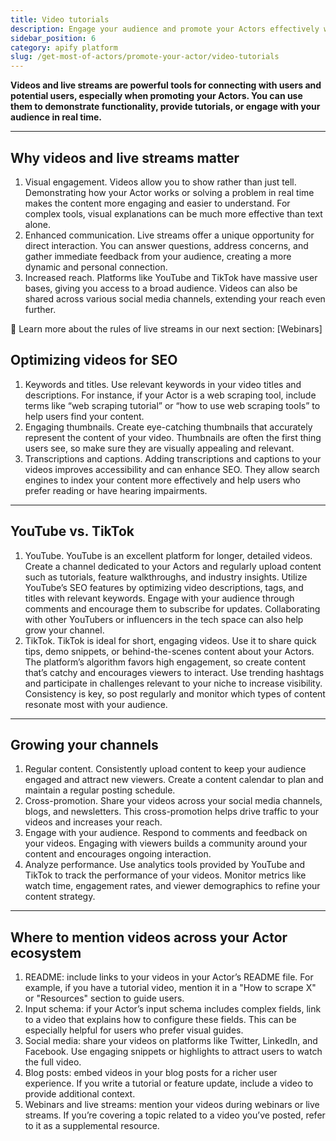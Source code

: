 ```yaml
---
title: Video tutorials
description: Engage your audience and promote your Actors effectively with videos and live streams. Use them to demonstrate features, offer tutorials, and connect with users in real time, building trust and driving interest in your tools.
sidebar_position: 6
category: apify platform
slug: /get-most-of-actors/promote-your-actor/video-tutorials
---
```


**Videos and live streams are powerful tools for connecting with users and potential users, especially when promoting your Actors. You can use them to demonstrate functionality, provide tutorials, or engage with your audience in real time.**

---

## Why videos and live streams matter

1. Visual engagement. Videos allow you to show rather than just tell. Demonstrating how your Actor works or solving a problem in real time makes the content more engaging and easier to understand. For complex tools, visual explanations can be much more effective than text alone.
2. Enhanced communication. Live streams offer a unique opportunity for direct interaction. You can answer questions, address concerns, and gather immediate feedback from your audience, creating a more dynamic and personal connection.
3. Increased reach. Platforms like YouTube and TikTok have massive user bases, giving you access to a broad audience. Videos can also be shared across various social media channels, extending your reach even further.

👀 Learn more about the rules of live streams in our next section: [Webinars]

## Optimizing videos for SEO

1. Keywords and titles. Use relevant keywords in your video titles and descriptions. For instance, if your Actor is a web scraping tool, include terms like “web scraping tutorial” or “how to use web scraping tools” to help users find your content.
2. Engaging thumbnails. Create eye-catching thumbnails that accurately represent the content of your video. Thumbnails are often the first thing users see, so make sure they are visually appealing and relevant.
3. Transcriptions and captions. Adding transcriptions and captions to your videos improves accessibility and can enhance SEO. They allow search engines to index your content more effectively and help users who prefer reading or have hearing impairments.

---

## YouTube vs. TikTok

1. YouTube. YouTube is an excellent platform for longer, detailed videos. Create a channel dedicated to your Actors and regularly upload content such as tutorials, feature walkthroughs, and industry insights. Utilize YouTube’s SEO features by optimizing video descriptions, tags, and titles with relevant keywords. Engage with your audience through comments and encourage them to subscribe for updates. Collaborating with other YouTubers or influencers in the tech space can also help grow your channel.
2. TikTok. TikTok is ideal for short, engaging videos. Use it to share quick tips, demo snippets, or behind-the-scenes content about your Actors. The platform’s algorithm favors high engagement, so create content that’s catchy and encourages viewers to interact. Use trending hashtags and participate in challenges relevant to your niche to increase visibility. Consistency is key, so post regularly and monitor which types of content resonate most with your audience.

---

## Growing your channels

1. Regular content. Consistently upload content to keep your audience engaged and attract new viewers. Create a content calendar to plan and maintain a regular posting schedule.
2. Cross-promotion. Share your videos across your social media channels, blogs, and newsletters. This cross-promotion helps drive traffic to your videos and increases your reach.
3. Engage with your audience. Respond to comments and feedback on your videos. Engaging with viewers builds a community around your content and encourages ongoing interaction.
4. Analyze performance. Use analytics tools provided by YouTube and TikTok to track the performance of your videos. Monitor metrics like watch time, engagement rates, and viewer demographics to refine your content strategy.

---

## Where to mention videos across your Actor ecosystem

1. README: include links to your videos in your Actor’s README file. For example, if you have a tutorial video, mention it in a "How to scrape X" or "Resources" section to guide users.
2. Input schema: if your Actor’s input schema includes complex fields, link to a video that explains how to configure these fields. This can be especially helpful for users who prefer visual guides.
3. Social media: share your videos on platforms like Twitter, LinkedIn, and Facebook. Use engaging snippets or highlights to attract users to watch the full video.
4. Blog posts: embed videos in your blog posts for a richer user experience. If you write a tutorial or feature update, include a video to provide additional context.
5. Webinars and live streams: mention your videos during webinars or live streams. If you’re covering a topic related to a video you’ve posted, refer to it as a supplemental resource.
